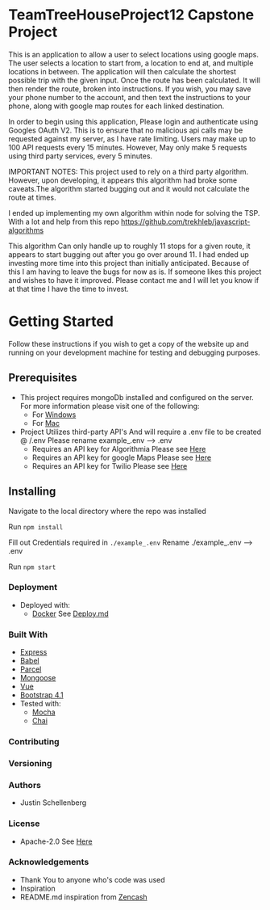 # TeamTreeHouseProject12 Capstone Project
This is an application to allow a user to select locations using google maps. The user selects a location to start from, a location to end at, and multiple locations in between. The application will then calculate the shortest possible trip with the given input. Once the route has been calculated. It will then render the route, broken into instructions. If you wish, you may save your phone number to the account, and then text the instructions to your phone, along with google map routes for each linked destination.

In order to begin using this application, Please login and authenticate using Googles OAuth V2. This is to ensure that no malicious api calls may be requested against my server, as I have rate limiting. Users may make up to 100 API requests every 15 minutes. However, May only make 5 requests using third party services, every 5 minutes.

IMPORTANT NOTES:
This project used to rely on a third party algorithm. However, upon developing, it appears this algorithm had broke some caveats.The algorithm started bugging out and it would not calculate the route at times.

I ended up implementing my own algorithm within node for solving the TSP. With a lot and help from this repo https://github.com/trekhleb/javascript-algorithms

This algorithm Can only handle up to roughly 11 stops for a given route, it appears to start bugging out after you go over around 11. I had ended up investing more time into this project than initially anticipated. Because of this I am having to leave the bugs for now as is. If someone likes this project and wishes to have it improved. Please contact me and I will let you know if at that time I have the time to invest.



# Getting Started

Follow these instructions if you wish to get a copy of the website up and running on your development machine for testing and debugging purposes.

## Prerequisites
- This project requires mongoDb installed and configured on the server. For more information please visit one of the following:
  -  For [Windows](http://treehouse.github.io/installation-guides/windows/mongo-windows.html)
  -  For [Mac](http://treehouse.github.io/installation-guides/mac/mongo-mac.html)
- Project Utilizes third-party API's And will require a .env file to be created @ /.env Please rename example_.env --> .env
  - Requires an API key for Algorithmia Please see [Here](https://algorithmia.com/developers/getting-started)
  - Requires an API key for google Maps Please see [Here](https://developers.google.com/maps/documentation/distance-matrix/start#get-a-key)
  - Requires an API key for Twilio Please see [Here](https://www.twilio.com/)

## Installing
Navigate to the local directory where the repo was installed

Run ``npm install``

Fill out Credentials required in ``./example_.env``
Rename ./example_.env --> .env 

Run ``npm start``

### Deployment
- Deployed with:
  - [Docker](https://www.docker.com/)
See [Deploy.md](https://github.com/Jrschellenberg/TeamTreeHouseProject12/blob/master/documentation/deploy.md)

### Built With
- [Express](https://expressjs.com/)
- [Babel](https://babeljs.io/)
- [Parcel](https://parceljs.org/)
- [Mongoose](http://mongoosejs.com/docs/guide.html)
- [Vue](https://vuejs.org/v2/guide/)
- [Bootstrap 4.1](https://getbootstrap.com/docs/4.1/getting-started/introduction/)
- Tested with:
  - [Mocha](https://mochajs.org/)
  - [Chai](http://www.chaijs.com/)
  
### Contributing
  
### Versioning
  
### Authors
- Justin Schellenberg
  
### License
- Apache-2.0 See [Here](https://github.com/Jrschellenberg/TeamTreeHouseProject12/blob/master/LICENSE)

### Acknowledgements
- Thank You to anyone who's code was used
- Inspiration
- README.md inspiration from [Zencash](https://github.com/ZencashOfficial/website)
  


